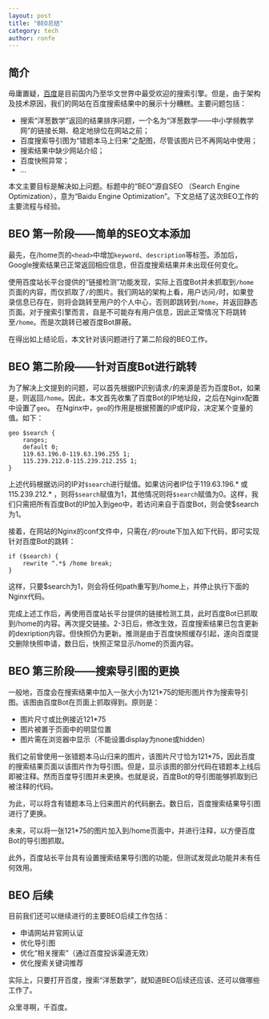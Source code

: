 ```yaml
---
layout: post
title: "BEO总结"
category: tech
author: ronfe
---
```


## 简介

毋庸置疑，[百度](http://baidu.com )是目前国内乃至华文世界中最受欢迎的搜索引擎。但是，由于架构及技术原因，我们的网站在百度搜索结果中的展示十分糟糕。主要问题包括：

* 搜索“洋葱数学”返回的结果排序问题，一个名为“洋葱数学——中小学频教学网”的链接长期、稳定地排位在网站之前；
* 百度搜索导引图为“错题本马上归来”之配图，尽管该图片已不再网站中使用；
* 搜索结果中缺少网站介绍；
* 百度快照异常；
* ...

本文主要目标是解决如上问题。标题中的“BEO”源自SEO （Search Engine Optimization），意为“Baidu Engine Optimization”。下文总结了这次BEO工作的主要流程与经验。

## BEO 第一阶段——简单的SEO文本添加

最先，在/home页的```<head>```中增加```keyword```、```description```等标签。添加后，Google搜索结果已正常返回相应信息，但百度搜索结果并未出现任何变化。

使用百度站长平台提供的“链接检测”功能发现，实际上百度Bot并未抓取到```/home```页面的内容，而仅抓取了```/```的图片。我们网站的架构上看，用户访问```/```时，如果登录信息已存在，则将会跳转至用户的个人中心，否则即跳转到```/home```，并返回静态页面。对于搜索引擎而言，自是不可能存有用户信息，因此正常情况下将跳转至```/home```。而是次跳转已被百度Bot屏蔽。

在得出如上结论后，本文针对该问题进行了第二阶段的BEO工作。

## BEO 第二阶段——针对百度Bot进行跳转

为了解决上文提到的问题，可以首先根据IP识别请求```/```的来源是否为百度Bot，如果是，则返回```/home```。因此，本文首先收集了百度Bot的IP地址段，之后在Nginx配置中设置了```geo```。
在Nginx中，```geo```的作用是根据预置的IP或IP段，决定某个变量的值。如下：

```
geo $search {
    ranges;
    default 0;
    119.63.196.0-119.63.196.255 1;
    115.239.212.0-115.239.212.255 1;
}
```

上述代码根据访问的IP对```$search```进行赋值。如果访问者IP位于119.63.196.* 或 115.239.212.* ，则将```$search```赋值为1，其他情况则将```$search```赋值为0。这样，我们只需把所有百度Bot的IP加入到geo中，若访问来自于百度Bot，则会使$search为1。

接着，在网站的Nginx的conf文件中，只需在```/```的route下加入如下代码，即可实现针对百度Bot的跳转：

```
if ($search) {
    rewrite ^.*$ /home break;
}
```
这样，只要$search为1，则会将任何path重写到/home上，并停止执行下面的Nginx代码。

完成上述工作后，再使用百度站长平台提供的链接检测工具，此时百度Bot已抓取到/home的内容。再次提交链接。2-3日后，修改生效，百度搜索结果已包含更新的dexription内容。但快照仍为更新。推测是由于百度快照缓存引起，遂向百度提交删除快照申请，数日后，快照正常显示/home的页面内容。

## BEO 第三阶段——搜索导引图的更换

一般地，百度会在搜索结果中加入一张大小为121*75的矩形图片作为搜索导引图。该图由百度Bot在页面上抓取得到。原则是：
* 图片尺寸或比例接近121*75
* 图片被置于页面中的明显位置
* 图片需在浏览器中显示（不能设置display为none或hidden）

我们之前曾使用一张错题本马山归来的图片，该图片尺寸恰为121*75，因此百度的搜索结果页面以该图片作为导引图。但是，显示该图的部分代码在错题本上线后即被注释。然而百度导引图并未更换。也就是说，百度Bot的导引图能够抓取到已被注释的代码。

为此，可以将含有错题本马上归来图片的代码删去。数日后，百度搜索结果导引图进行了更换。

未来，可以将一张121*75的图片加入到/home页面中，并进行注释，以方便百度Bot的导引图抓取。

此外，百度站长平台具有设置搜索结果导引图的功能，但测试发现此功能并未有任何效用。

## BEO 后续

目前我们还可以继续进行的主要BEO后续工作包括：

* 申请网站并官网认证
* 优化导引图
* 优化“相关搜索”（通过百度投诉渠道无效）
* 优化搜索关键词推荐

实际上，只要打开百度，搜索“洋葱数学”，就知道BEO后续还应该、还可以做哪些工作了。

众里寻啊，千百度。

